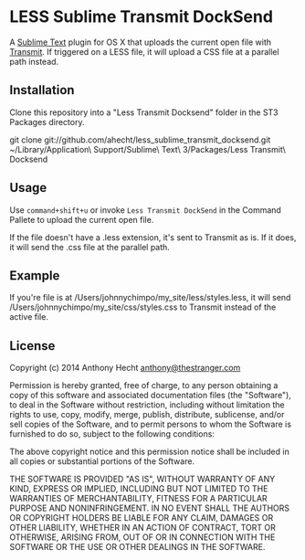 # LESS Sublime Transmit DockSend

A [Sublime Text](http://www.sublimetext.com/3) plugin for OS X that uploads the current open file with [Transmit](http://www.panic.com/transmit/). If triggered on a LESS file, it will upload a CSS file at a parallel path instead.

## Installation

Clone this repository into a "Less Transmit Docksend" folder in the ST3 Packages directory.

  git clone git://github.com/ahecht/less_sublime_transmit_docksend.git ~/Library/Application\ Support/Sublime\ Text\ 3/Packages/Less Transmit\ Docksend

## Usage

Use `command+shift+u` or invoke `Less Transmit DockSend` in the Command Pallete to upload the current open file. 

If the file doesn't have a .less extension, it's sent to Transmit as is. If it does, it will send the .css file at the parallel path.

## Example
If you're file is at /Users/johnnychimpo/my_site/less/styles.less, it will send /Users/johnnychimpo/my_site/css/styles.css to Transmit instead of the active file.

## License

  Copyright (c) 2014 Anthony Hecht <anthony@thestranger.com>

  Permission is hereby granted, free of charge, to any person obtaining a copy
  of this software and associated documentation files (the "Software"), to deal
  in the Software without restriction, including without limitation the rights
  to use, copy, modify, merge, publish, distribute, sublicense, and/or sell
  copies of the Software, and to permit persons to whom the Software is
  furnished to do so, subject to the following conditions:

  The above copyright notice and this permission notice shall be included in
  all copies or substantial portions of the Software.

  THE SOFTWARE IS PROVIDED "AS IS", WITHOUT WARRANTY OF ANY KIND, EXPRESS OR
  IMPLIED, INCLUDING BUT NOT LIMITED TO THE WARRANTIES OF MERCHANTABILITY,
  FITNESS FOR A PARTICULAR PURPOSE AND NONINFRINGEMENT. IN NO EVENT SHALL THE
  AUTHORS OR COPYRIGHT HOLDERS BE LIABLE FOR ANY CLAIM, DAMAGES OR OTHER
  LIABILITY, WHETHER IN AN ACTION OF CONTRACT, TORT OR OTHERWISE, ARISING FROM,
  OUT OF OR IN CONNECTION WITH THE SOFTWARE OR THE USE OR OTHER DEALINGS IN
  THE SOFTWARE.
